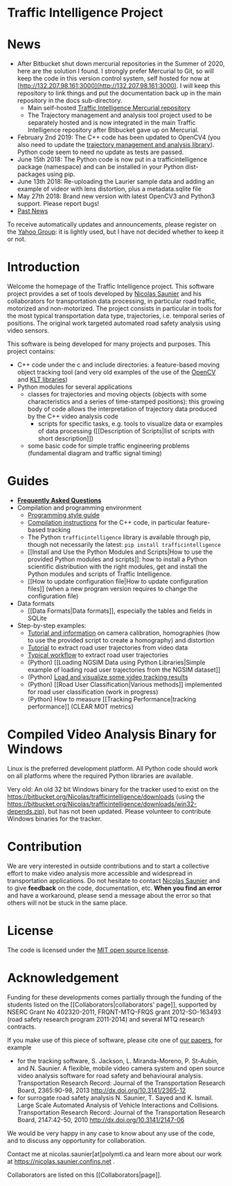 Traffic Intelligence Project
==============

# News
* After Bitbucket shut down mercurial repositories in the Summer of 2020, here are the solution I found. I strongly prefer Mercurial to Git, so will keep the code in this version control system, self hosted for now at [http://132.207.98.161:3000](http://132.207.98.161:3000). I will keep this repository to link things and put the documentation back up in the main repository in the docs sub-directory.
    * Main self-hosted [Traffic Intelligence Mercurial repository](http://132.207.98.161:3000/)
    * The Trajectory management and analysis tool project used to be separately hosted and is now integrated in the main Traffic Intelligence repository after Btibucket gave up on Mercurial.
* February 2nd 2019: The C++ code has been updated to OpenCV4 (you also need to update the [trajectory management and analysis library](https://bitbucket.org/trajectories/trajectorymanagementandanalysis)). Python code seem to need no update as tests are passed. 
* June 15th 2018: The Python code is now put in a trafficintelligence package (namespace) and can be installed in your Python dist-packages using pip.
* June 13th 2018: Re-uploading the Laurier sample data and adding an example of videor with lens distortion, plus a metadata.sqlite file
* May 27th 2018: Brand new version with latest OpenCV3 and Python3 support. Please report bugs!
* [Past News](past-news.md)

To receive automatically updates and announcements, please register on the [Yahoo Group](https://groups.yahoo.com/neo/groups/traffic-intelligence): it is lightly used, but I have not decided whether to keep it or not.

# Introduction

Welcome the homepage of the Traffic Intelligence project. This software project provides a set of tools developed by [Nicolas Saunier](https://nicolas.saunier.confins.net) and his collaborators for transportation data processing, in particular road traffic, motorized and non-motorized. The project consists in particular in tools for the most typical transportation data type, trajectories, i.e. temporal series of positions. The original work targeted automated road safety analysis using video sensors. 

This software is being developed for many projects and purposes. This project contains:

* C++ code under the c and include directories: a feature-based moving object tracking tool (and very old examples of the use of the [OpenCV](https://opencv.org) and [KLT libraries](https://www.ces.clemson.edu/~stb/klt))
* Python modules for several applications
    * classes for trajectories and moving objects (objects with some characteristics and a series of time-stamped positions): this growing body of code allows the interpretation of trajectory data produced by the C++ video analysis code
        * scripts for specific tasks, e.g. tools to visualize data or examples of data processing ([[Description of Scripts|list of scripts with short description]]) 
    * some basic code for simple traffic engineering problems (fundamental diagram and traffic signal timing)

# Guides

* **[Frequently Asked Questions](faq.md)**
* Compilation and programming environment
    * [Programming style guide](http://wiki.polymtl.ca/transport/index.php/ProgrammingStyle)
    * [Compilation instructions](cpp-compilation.md) for the C++ code, in particular feature-based tracking
	* The Python `trafficintelligence` library is available through pip, though not necessarily the latest: `pip install trafficintelligence` 
    * [[Install and Use the Python Modules and Scripts|How to use the provided Python modules and scripts]]: how to install a Python scientific distribution with the right modules, get and install the Python modules and scripts of Traffic Intelligence.
    * [[How to update configuration file|How to update configuration files]] (when a new program version requires to change the configuration file)
* Data formats
    * [[Data Formats|Data formats]], especially the tables and fields in SQLite
* Step-by-step examples:
    * [Tutorial and information](camera-calibration.md) on camera calibration, homographies (how to use the provided script to create a homography) and distortion
    * [Tutorial](video-tracking-tutorial.md) to extract road user trajectories from video data
    * [Typical workflow](trajectory-extraction-workflow.md) to extract road user trajectories
    * (Python) [[Loading NGSIM Data using Python Libraries|Simple example of loading road user trajectories from the NGSIM dataset]]
    * (Python) [Load and visualize some video tracking results](loading-trajectory-data-extracted-from-video-using-trafficintelligence-python-library.ipynb)
    * (Python) [[Road User Classification|Various methods]] implemented for road user classification (work in progress)
    * (Python) How to measure [[Tracking Performance|tracking performance]] (CLEAR MOT metrics)

# Compiled Video Analysis Binary for Windows

Linux is the preferred development platform. All Python code should work on all platforms where the required Python libraries are available. 

Very old: An old 32 bit Windows binary for the tracker used to exist on the https://bitbucket.org/Nicolas/trafficintelligence/downloads (using the https://bitbucket.org/Nicolas/trafficintelligence/downloads/win32-depends.zip), but has not been updated. Please volunteer to contribute Windows binaries for the tracker.

# Contribution

We are very interested in outside contributions and to start a collective effort to make video analysis more accessible and widespread in transportation applications. Do not hesitate to contact [Nicolas Saunier](https://nicolas.saunier.confins.net) and to give **feedback** on the code, documentation, etc. **When you find an error** and have a workaround, please send a message about the error so that others will not be stuck in the same place. 

# License

The code is licensed under the [MIT open source license](http://www.opensource.org/licenses/mit-license).

# Acknowledgement

Funding for these developments comes partially through the funding of the students listed on the [[Collaborators|collaborators' page]], supported by NSERC Grant No 402320-2011, FRQNT-MTQ-FRQS grant 2012-SO-163493 (road safety research program 2011-2014) and several MTQ research contracts.

If you make use of this piece of software, please cite one of [our papers](https://nicolas.saunier.confins.net/#publications), for example
* for the tracking software, S. Jackson, L. Miranda-Moreno, P. St-Aubin, and N. Saunier. A flexible, mobile video camera system and open source video analysis software for road safety and behavioural analysis. Transportation Research Record: Journal of the Transportation Research Board, 2365:90-98, 2013 http://dx.doi.org/10.3141/2365-12
* for surrogate road safety analysis N. Saunier, T. Sayed and K. Ismail. Large Scale Automated Analysis of Vehicle Interactions and Collisions. Transportation Research Record: Journal of the Transportation Research Board, 2147:42-50, 2010 http://dx.doi.org/10.3141/2147-06

We would be very happy in any case to know about any use of the code, and to discuss any opportunity for collaboration. 

Contact me at nicolas.saunier[at]polymtl.ca and learn more about our work at https://nicolas.saunier.confins.net .

Collaborators are listed on this [[Collaborators|page]].
